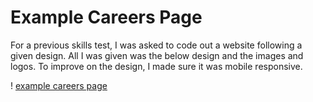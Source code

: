 # Example Careers Page

For a previous skills test, I was asked to code out a website following a given design. All I was given was the below design and the images and logos. To improve on the design, I made sure it was mobile responsive. 

! [example careers page](https://github.com/edmelech/blob/main/images/example_careers_page.png?raw=true)